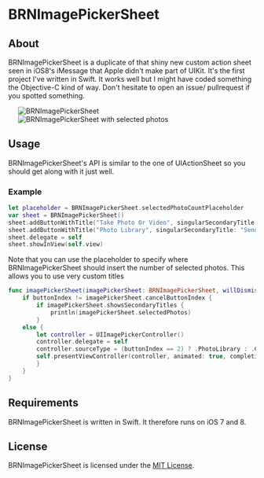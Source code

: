 # BRNImagePickerSheet

## About
BRNImagePickerSheet is a duplicate of that shiny new custom action sheet seen in iOS8's iMessage that Apple didn't make part of UIKit. It's the first project I've written in Swift. It works well but I might have coded something the Objective-C kind of way. Don't hesitate to open an issue/ pullrequest if you spotted something.

<img style="margin:0 0 0 20px" src="https://raw.github.com/larcus94/BRNImagePickerSheet/master/Screenshots/BRNImagePickerSheet-about.png" alt="BRNImagePickerSheet">
<img style="margin:0 0 0 20px" src="https://raw.github.com/larcus94/BRNImagePickerSheet/master/Screenshots/BRNImagePickerSheet-about-selected.png" alt="BRNImagePickerSheet with selected photos">

## Usage
BRNImagePickerSheet's API is similar to the one of UIActionSheet so you should get along with it just well.

### Example

```swift
let placeholder = BRNImagePickerSheet.selectedPhotoCountPlaceholder
var sheet = BRNImagePickerSheet()
sheet.addButtonWithTitle("Take Photo Or Video", singularSecondaryTitle: "Add Comment", pluralSecondaryTitle: nil)
sheet.addButtonWithTitle("Photo Library", singularSecondaryTitle: "Send \(placeholder) Photo", pluralSecondaryTitle: "Send \(placeholder) Photos")
sheet.delegate = self
sheet.showInView(self.view)
```

Note that you can use the placeholder to specify where BRNImagePickerSheet should insert the number of selected photos. This allows you to use very custom titles

```swift
func imagePickerSheet(imagePickerSheet: BRNImagePickerSheet, willDismissWithButtonIndex buttonIndex: Int) {
    if buttonIndex != imagePickerSheet.cancelButtonIndex {
        if imagePickerSheet.showsSecondaryTitles {
            println(imagePickerSheet.selectedPhotos)
        }
    else {
        let controller = UIImagePickerController()
        controller.delegate = self
        controller.sourceType = (buttonIndex == 2) ? .PhotoLibrary : .Camera
        self.presentViewController(controller, animated: true, completion: nil)
        }
    }
}
```

## Requirements
BRNImagePickerSheet is written in Swift. It therefore runs on iOS 7 and 8.

## License
BRNImagePickerSheet is licensed under the [MIT License](http://opensource.org/licenses/mit-license.php). 